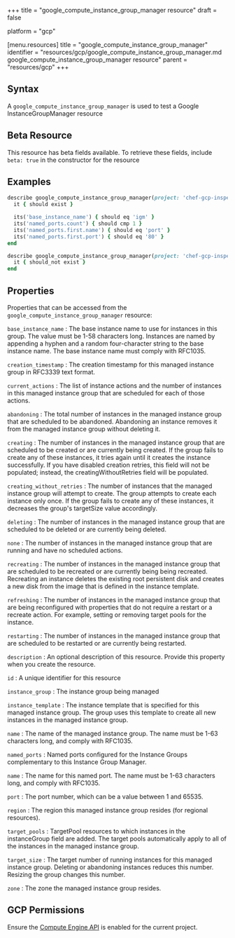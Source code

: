 +++
title = "google_compute_instance_group_manager resource"
draft = false

platform = "gcp"

[menu.resources]
    title = "google_compute_instance_group_manager"
    identifier = "resources/gcp/google_compute_instance_group_manager.md google_compute_instance_group_manager resource"
    parent = "resources/gcp"
+++

## Syntax

A `google_compute_instance_group_manager` is used to test a Google InstanceGroupManager resource

## Beta Resource

This resource has beta fields available. To retrieve these fields, include `beta: true` in the constructor for the resource

## Examples

```ruby
describe google_compute_instance_group_manager(project: 'chef-gcp-inspec', zone: 'zone', name: 'inspec-gcp-igm') do
  it { should exist }

  its('base_instance_name') { should eq 'igm' }
  its('named_ports.count') { should cmp 1 }
  its('named_ports.first.name') { should eq 'port' }
  its('named_ports.first.port') { should eq '80' }
end

describe google_compute_instance_group_manager(project: 'chef-gcp-inspec', zone: 'zone', name: 'nonexistent') do
  it { should_not exist }
end
```

## Properties

Properties that can be accessed from the `google_compute_instance_group_manager` resource:

`base_instance_name`
: The base instance name to use for instances in this group. The value must be 1-58 characters long. Instances are named by appending a hyphen and a random four-character string to the base instance name. The base instance name must comply with RFC1035.

`creation_timestamp`
: The creation timestamp for this managed instance group in RFC3339 text format.

`current_actions`
: The list of instance actions and the number of instances in this managed instance group that are scheduled for each of those actions.

  `abandoning`
  : The total number of instances in the managed instance group that are scheduled to be abandoned. Abandoning an instance removes it from the managed instance group without deleting it.

  `creating`
  : The number of instances in the managed instance group that are scheduled to be created or are currently being created. If the group fails to create any of these instances, it tries again until it creates the instance successfully.  If you have disabled creation retries, this field will not be populated; instead, the creatingWithoutRetries field will be populated.

  `creating_without_retries`
  : The number of instances that the managed instance group will attempt to create. The group attempts to create each instance only once. If the group fails to create any of these instances, it decreases the group's targetSize value accordingly.

  `deleting`
  : The number of instances in the managed instance group that are scheduled to be deleted or are currently being deleted.

  `none`
  : The number of instances in the managed instance group that are running and have no scheduled actions.

  `recreating`
  : The number of instances in the managed instance group that are scheduled to be recreated or are currently being being recreated. Recreating an instance deletes the existing root persistent disk and creates a new disk from the image that is defined in the instance template.

  `refreshing`
  : The number of instances in the managed instance group that are being reconfigured with properties that do not require a restart or a recreate action. For example, setting or removing target pools for the instance.

  `restarting`
  : The number of instances in the managed instance group that are scheduled to be restarted or are currently being restarted.

`description`
: An optional description of this resource. Provide this property when you create the resource.

`id`
: A unique identifier for this resource

`instance_group`
: The instance group being managed

`instance_template`
: The instance template that is specified for this managed instance group. The group uses this template to create all new instances in the managed instance group.

`name`
: The name of the managed instance group. The name must be 1-63 characters long, and comply with RFC1035.

`named_ports`
: Named ports configured for the Instance Groups complementary to this Instance Group Manager.

  `name`
  : The name for this named port. The name must be 1-63 characters long, and comply with RFC1035.

  `port`
  : The port number, which can be a value between 1 and 65535.

`region`
: The region this managed instance group resides (for regional resources).

`target_pools`
: TargetPool resources to which instances in the instanceGroup field are added. The target pools automatically apply to all of the instances in the managed instance group.

`target_size`
: The target number of running instances for this managed instance group. Deleting or abandoning instances reduces this number. Resizing the group changes this number.

`zone`
: The zone the managed instance group resides.

## GCP Permissions

Ensure the [Compute Engine API](https://console.cloud.google.com/apis/library/compute.googleapis.com/) is enabled for the current project.
